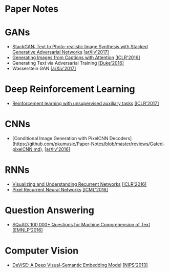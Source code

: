 # Paper Notes
# GANs
* [StackGAN: Text to Photo-realistic Image Synthesis with Stacked Generative Adversarial Networks](https://github.com/pkumusic/Paper-Reviews/blob/master/reviews/StackGAN.md) [[arXiv'2017]](https://arxiv.org/abs/1612.03242)
* [Generating Images from Captions with Attention](https://github.com/pkumusic/Paper-Reviews/blob/master/reviews/AlignDRAW.md) [[ICLR'2016]](https://arxiv.org/abs/1511.02793)
* Generating Text via Adversarial Training [[Duke'2016]](http://people.duke.edu/~yz196/pdf/textgan.pdf)
* Wasserstein GAN [[arXiv'2017]](https://arxiv.org/abs/1701.07875)

# Deep Reinforcement Learning
* [Reinforcement learning with unsupervised auxiliary tasks](https://github.com/pkumusic/Paper-Reviews/blob/master/reviews/DRL-Aux.md) [[ICLR'2017]](https://deepmind.com/blog/reinforcement-learning-unsupervised-auxiliary-tasks/)

# CNNs
* [Conditional Image Generation with PixelCNN Decoders] (https://github.com/pkumusic/Paper-Notes/blob/master/reviews/Gated-pixelCNN.md), [[arXiv'2016]](https://arxiv.org/abs/1606.05328)

# RNNs
* [Visualizing and Understanding Recurrent Networks](https://github.com/pkumusic/Paper-Reviews/blob/master/reviews/VisRNN.md) [[ICLR'2016]](https://arxiv.org/abs/1506.02078)
* [Pixel Recurrent Neural Networks](https://github.com/pkumusic/Paper-Notes/blob/master/reviews/pixelRNN.md) [[ICML'2016]](https://arxiv.org/abs/1601.06759)

# Question Answering
* [SQuAD: 100,000+ Questions for Machine Comprehension of Text](https://github.com/pkumusic/Paper-Notes/blob/master/reviews/Squad.md) [[EMNLP'2016]](https://arxiv.org/abs/1606.05250)

# Computer Vision
* [DeViSE: A Deep Visual-Semantic Embedding Model](https://github.com/pkumusic/Paper-Notes/blob/master/reviews/DeViSE.md) [[NIPS'2013]](https://papers.nips.cc/paper/5204-devise-a-deep-visual-semantic-embedding-model)
